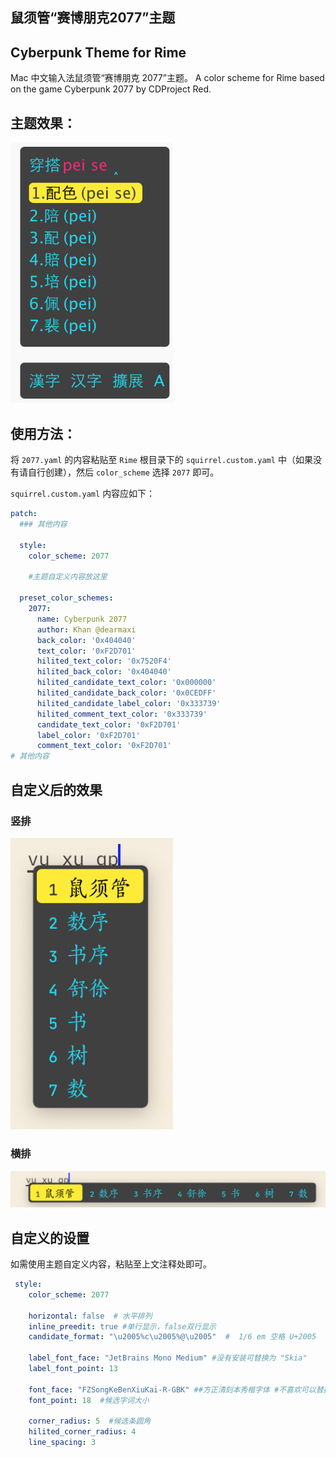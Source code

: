 ## 鼠须管“赛博朋克2077”主题
## Cyberpunk Theme for Rime

Mac 中文输入法鼠须管“赛博朋克 2077”主题。
A color scheme for Rime based on the game Cyberpunk 2077 by CDProject Red.

## 主题效果：

<img src="img/screenshot.png" width="260">


## 使用方法：
将 `2077.yaml` 的内容粘贴至 `Rime` 根目录下的 `squirrel.custom.yaml` 中（如果没有请自行创建），然后 `color_scheme` 选择 `2077` 即可。

`squirrel.custom.yaml`  内容应如下：

```yaml
patch:
  ### 其他内容

  style:
    color_scheme: 2077 
    
    #主题自定义内容放这里

  preset_color_schemes:
    2077:
      name: Cyberpunk 2077
      author: Khan @dearmaxi
      back_color: '0x404040'
      text_color: '0xF2D701'
      hilited_text_color: '0x7520F4'
      hilited_back_color: '0x404040'
      hilited_candidate_text_color: '0x000000'
      hilited_candidate_back_color: '0x0CEDFF'
      hilited_candidate_label_color: '0x333739'
      hilited_comment_text_color: '0x333739'
      candidate_text_color: '0xF2D701'
      label_color: '0xF2D701'
      comment_text_color: '0xF2D701'
# 其他内容

```

## 自定义后的效果
### 竖排

<img src="img/customized-non-h.png" width="260">

### 横排
![](img/customized-h.png)

## 自定义的设置

如需使用主题自定义内容，粘贴至上文注释处即可。

```yaml
 style:
    color_scheme: 2077  
    
    horizontal: false  # 水平排列
    inline_preedit: true #单行显示，false双行显示 
    candidate_format: "\u2005%c\u2005%@\u2005"  #  1/6 em 空格 U+2005 

    label_font_face: "JetBrains Mono Medium" #没有安装可替换为 "Skia"
    label_font_point: 13   

    font_face: "FZSongKeBenXiuKai-R-GBK" ##方正清刻本秀楷字体 #不喜欢可以替换为 "PingFang SC"
    font_point: 18  #候选字词大小 

    corner_radius: 5  #候选条圆角
    hilited_corner_radius: 4
    line_spacing: 3
```


